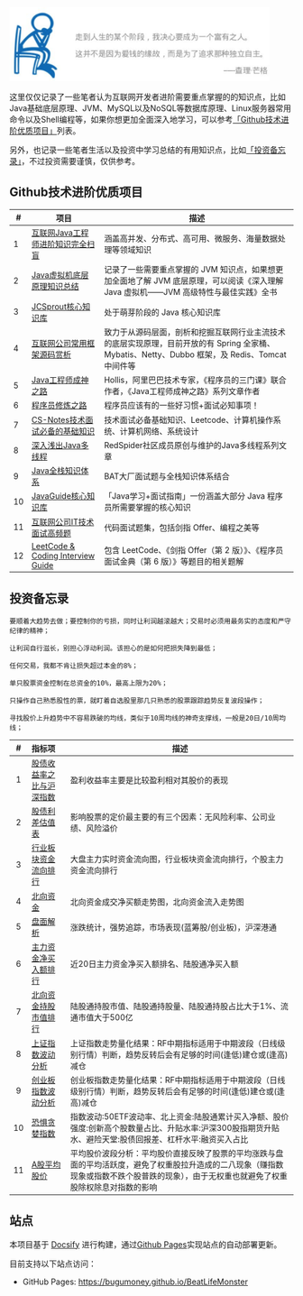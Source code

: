 <img src="assets/slogan.png#center" alt="slogan" style="zoom:45%;" />

这里仅仅记录了一些笔者认为互联网开发者进阶需要重点掌握的的知识点，比如Java基础底层原理、JVM、MySQL以及NoSQL等数据库原理、Linux服务器常用命令以及Shell编程等，如果你想更加全面深入地学习，可以参考[「Github技术进阶优质项目」](#Github技术进阶优质项目)列表。

另外，也记录一些笔者生活以及投资中学习总结的有用知识点，比如[「投资备忘录」](#投资备忘录)，不过投资需要谨慎，仅供参考。

## Github技术进阶优质项目

| #    | 项目                                                         | 描述                                                         |
| ---- | ------------------------------------------------------------ | ------------------------------------------------------------ |
| 1    | [互联网Java工程师进阶知识完全扫盲](https://doocs.github.io/advanced-java/#/) | 涵盖高并发、分布式、高可用、微服务、海量数据处理等领域知识   |
| 2    | [Java虚拟机底层原理知识总结](https://doocs.github.io/jvm/#/) | 记录了一些需要重点掌握的 JVM 知识点，如果想更加全面地了解 JVM 底层原理，可以阅读《深入理解 Java 虚拟机——JVM 高级特性与最佳实践》全书 |
| 3    | [JCSprout核心知识库](https://crossoverjie.top/JCSprout/#/)   | 处于萌芽阶段的 Java 核心知识库                               |
| 4    | [互联网公司常用框架源码赏析](https://doocs.github.io/source-code-hunter/#/) | 致力于从源码层面，剖析和挖掘互联网行业主流技术的底层实现原理，目前开放的有 Spring 全家桶、Mybatis、Netty、Dubbo 框架，及 Redis、Tomcat 中间件等 |
| 5    | [Java工程师成神之路](https://hollischuang.github.io/toBeTopJavaer/#/menu) | Hollis，阿里巴巴技术专家，《程序员的三门课》联合作者，《Java工程师成神之路》系列文章作者 |
| 6    | [程序员修炼之路](https://github.com/CodingDocs/programmer-advancement) | 程序员应该有的一些好习惯+面试必知事项！                      |
| 7    | [CS-Notes技术面试必备的基础知识](http://www.cyc2018.xyz/)            | 技术面试必备基础知识、Leetcode、计算机操作系统、计算机网络、系统设计 |
| 8    | [深入浅出Java多线程](https://redspider.gitbook.io/concurrent/) | RedSpider社区成员原创与维护的Java多线程系列文章              |
| 9    | [Java全栈知识体系](https://www.pdai.tech/md/outline/x-outline.html) | BAT大厂面试题与全栈知识体系结合                              |
| 10   | [JavaGuide核心知识库](https://snailclimb.gitee.io/javaguide/#/) | 「Java学习+面试指南」一份涵盖大部分 Java 程序员所需要掌握的核心知识 |
| 11   | [互联网公司IT技术面试高频题](https://doocs.gitee.io/coding-interview/#/) | 代码面试题集，包括剑指 Offer、编程之美等                     |
| 12   | [LeetCode & Coding Interview Guide](https://doocs.github.io/leetcode/#/) | 包含 LeetCode、《剑指 Offer（第 2 版）》、《程序员面试金典（第 6 版）》等题目的相关题解 |

## 投资备忘录

`要顺着大趋势去做；要控制你的亏损，同时让利润越滚越大；交易时必须用最务实的态度和严守纪律的精神；`

`让利润自行滋长，别担心浮动利润。该担心的是如何把损失降到最低；`

`任何交易，我都不肯让损失超过本金的8%；`

`单只股票资金控制在总资金的10%，最高上限为20%；`

`只操作自己熟悉股性的票，就盯着自选股里那几只熟悉的股票跟踪趋势反复波段操作；`

`寻找股价上升趋势中不容易跌破的均线，类似于10周均线的神奇支撑线，一般是20日/10周均线；`

|  #   | 指标项 | 描述|
| :--: | :---------------------------- | ---------- |
|  1   | [股债收益率之比与沪深指数](http://value500.com/ep.asp) | 盈利收益率主要是比较盈利相对其股价的表现                     |
|  2   | [股债利差估值表](https://danjuanapp.com/valuation-table/jiucai) | 影响股票的定价最主要的有三个因素：无风险利率、公司业绩、风险溢价 |
|  3   | [行业板块资金流向排行](https://data.eastmoney.com/bkzj/hy.html) | 大盘主力实时资金流向图，行业板块资金流向排行，个股主力资金流向排行 |
|  4   | [北向资金](https://emrnweb.eastmoney.com/hsgt/home)        | 北向资金成交净买额走势图，北向资金流入走势图                 |
|  5   | [盘面解析](https://emdatah5.eastmoney.com/dc/nxfxb/index)    | 涨跌统计，强势追踪，市场表现(蓝筹股/创业板)，沪深港通        |
|  6   | [主力资金净买入额排行](http://www.iwencai.com/unifiedwap/result?w=%E8%BF%9120%E6%97%A5%E4%B8%BB%E5%8A%9B%E8%B5%84%E9%87%91%E5%87%80%E4%B9%B0%E5%85%A5%E9%A2%9D%E6%8E%92%E5%90%8D%20%E8%BF%9120%E6%97%A5%E9%99%86%E8%82%A1%E9%80%9A%E5%87%80%E4%B9%B0%E5%85%A5%E9%A2%9D%2020%E6%97%A5%E6%B6%A8%E8%B7%8C%E5%B9%85%20%E4%B8%BB%E5%8A%9B%E8%B5%84%E9%87%91%E6%B5%81%E5%90%91%20%E6%89%80%E5%B1%9E%E5%90%8C%E8%8A%B1%E9%A1%BA%E6%9D%BF%E5%9D%97%20&querytype=&issugs) | 近20日主力资金净买入额排名、陆股通净买入额                         |
|  7   | [北向资金持股市值排行](http://www.iwencai.com/unifiedwap/result?w=%E9%99%86%E8%82%A1%E9%80%9A%E6%8C%81%E8%82%A1%E5%B8%82%E5%80%BC%20%E9%99%86%E8%82%A1%E9%80%9A%E6%8C%81%E8%82%A1%E9%87%8F%20%E9%99%86%E8%82%A1%E9%80%9A%E6%8C%81%E8%82%A1%E5%8D%A0%E6%AF%94%E5%A4%A7%E4%BA%8E1%25%20%E6%B5%81%E9%80%9A%E5%B8%82%E5%80%BC%E5%A4%A7%E4%BA%8E500%E4%BA%BF%20%E8%BF%913%E5%B9%B4ROE&querytype=&issugs) | 陆股通持股市值、陆股通持股量、陆股通持股占比大于1%、流通市值大于500亿 |
|  8   | [上证指数波动分析](https://www.legulegu.com/stockdata/market-analysis-shanghai) | 上证指数走势量化结果：RF中期指标适用于中期波段（日线级别行情）判断，趋势反转后会有足够的时间(逢低)建仓或(逢高)减仓 |
|  9  | [创业板指数波动分析](https://www.legulegu.com/stockdata/market-analysis-chuangye) | 创业板指数走势量化结果：RF中期指标适用于中期波段（日线级别行情）判断，趋势反转后会有足够的时间(逢低)建仓或(逢高)减仓 |
|  10  | [恐惧贪婪指数](http://www.funddb.cn/tool/fear)               | 指数波动:50ETF波动率、北上资金:陆股通累计买入净额、股价强度:创新高个股数量占比、升贴水率:沪深300股指期货升贴水、避险天堂:股债回报差、杠杆水平:融资买入占比 |
|  11  | [A股平均股价](https://www.legulegu.com/stockdata/market-analysis-average-price) | 平均股价波段分析：平均股价直接反映了股票的平均涨跌与盘面的平均活跃度，避免了权重股拉升造成的二八现象（赚指数现象或指数不跌个股普跌的现象），由于无权重也就避免了权重股除权除息对指数的影响 |

## 站点
本项目基于 [Docsify](https://docsify.js.org/#/zh-cn/) 进行构建，通过[Github Pages](https://github.com/)实现站点的自动部署更新。

目前支持以下站点访问：

- GitHub Pages: https://bugumoney.github.io/BeatLifeMonster